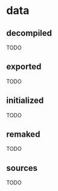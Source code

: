 # data

## decompiled

TODO

## exported

TODO

## initialized

TODO

## remaked

TODO

## sources

TODO
